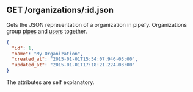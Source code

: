 ## GET /organizations/:id.json

Gets the JSON representation of a organization in pipefy. Organizations group [pipes]("pipe.md") and [users]("user.md") together.

```json
{
  "id": 1,
  "name": "My Organization",
  "created_at": "2015-01-01T15:54:07.946-03:00",
  "updated_at": "2015-01-01T17:18:21.224-03:00"
}
```
The attributes are self explanatory.



